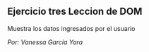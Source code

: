 ## Ejercicio tres Leccion de DOM

Muestra los datos ingresados por el usuario

_Por: Vanessa Garcia Yara_